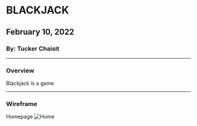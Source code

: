 # BLACKJACK

## February 10, 2022

### By: Tucker Chaisit


*** 

### Overview

Blackjack is a game

***

### Wireframe
Homepage
![Home](https://imgur.com/8VKfEss)